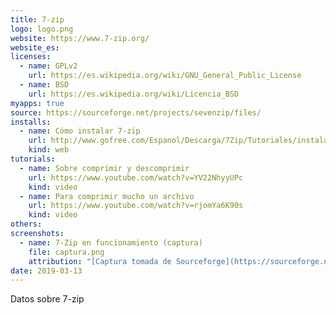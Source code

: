 ```yaml
---
title: 7-zip
logo: logo.png
website: https://www.7-zip.org/
website_es: 
licenses:
  - name: GPLv2
    url: https://es.wikipedia.org/wiki/GNU_General_Public_License
  - name: BSD
    url: https://es.wikipedia.org/wiki/Licencia_BSD
myapps: true
source: https://sourceforge.net/projects/sevenzip/files/
installs:
  - name: Cómo instalar 7-zip
    url: http://www.gofree.com/Espanol/Descarga/7Zip/Tutoriales/instalararchivosZIP.php
    kind: web
tutorials:
  - name: Sobre comprimir y descomprimir
    url: https://www.youtube.com/watch?v=YV22NhyyUPc
    kind: video
  - name: Para comprimir mucho un archivo
    url: https://www.youtube.com/watch?v=rjomYa6K90s
    kind: video
others:
screenshots:
  - name: 7-Zip en funcionamiento (captura)
    file: captura.png
    attribution: "[Captura tomada de Sourceforge](https://sourceforge.net/p/sevenzip/screenshot/534500_4.png)"
date: 2019-03-13
---
```


Datos sobre 7-zip
